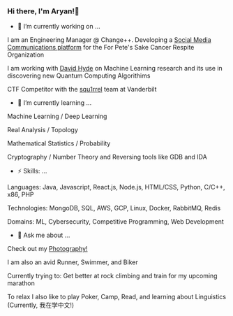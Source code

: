 ### Hi there, I'm Aryan!👋

- 🔭 I’m currently working on ... 

I am an Engineering Manager @ Change++. Developing a [Social Media Communications platform](https://github.com/ChangePlusPlusVandy/ForPetesSakeCancerRespite) for the For Pete's Sake Cancer Respite Organization

I am working with [David Hyde](https://dabh.io/) on Machine Learning research and its use in discovering new Quantum Computing Algorithims

CTF Competitor with the [squ1rrel](https://squ1rrel.dev/) team at Vanderbilt

- 🌱 I’m currently learning ...

Machine Learning / Deep Learning

Real Analysis / Topology

Mathematical Statistics / Probability 

Cryptography / Number Theory and Reversing tools like GDB and IDA

- ⚡ Skills: ...

Languages: Java, Javascript, React.js, Node.js, HTML/CSS, Python, C/C++, x86, PHP

Technologies: MongoDB, SQL, AWS, GCP, Linux, Docker, RabbitMQ, Redis

Domains: ML, Cybersecurity, Competitive Programming, Web Development

- 💬 Ask me about ...

Check out my [Photography!](https://www.flickr.com/photos/186385391@N03/)

I am also an avid Runner, Swimmer, and Biker

Currently trying to: Get better at rock climbing and train for my upcoming marathon

To relax I also like to play Poker, Camp, Read, and learning about Linguistics (Currently, 我在学中文!)
